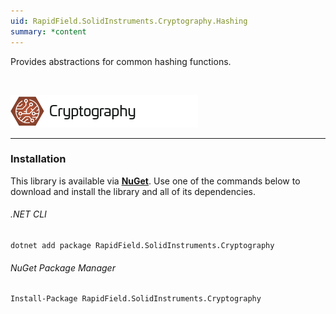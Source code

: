 ```yaml
---
uid: RapidField.SolidInstruments.Cryptography.Hashing
summary: *content
---
```


<!--
Copyright (c) RapidField LLC. Licensed under the MIT License. See LICENSE.txt in the project root for license information.
-->

Provides abstractions for common hashing functions.

<br />

![Cryptography label](../images/Label.Cryptography.300w.png)
- - -

### Installation

This library is available via [**NuGet**](https://docs.microsoft.com/en-us/nuget/quickstart/install-and-use-a-package-in-visual-studio). Use one of the commands below to download and install the library and all of its dependencies.

###### .NET CLI

```shell
dotnet add package RapidField.SolidInstruments.Cryptography
```

###### NuGet Package Manager

```shell
Install-Package RapidField.SolidInstruments.Cryptography
```